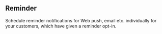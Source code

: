 ## Reminder

Schedule reminder notifications for Web push, email etc. individually for your customers, which have given a reminder opt-in.
